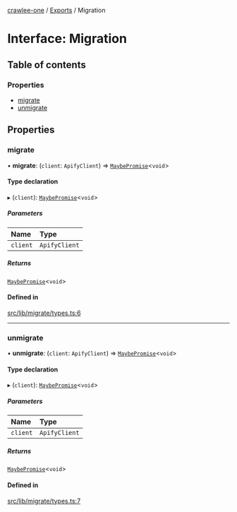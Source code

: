 [crawlee-one](../README.md) / [Exports](../modules.md) / Migration

# Interface: Migration

## Table of contents

### Properties

- [migrate](Migration.md#migrate)
- [unmigrate](Migration.md#unmigrate)

## Properties

### migrate

• **migrate**: (`client`: `ApifyClient`) => [`MaybePromise`](../modules.md#maybepromise)<`void`\>

#### Type declaration

▸ (`client`): [`MaybePromise`](../modules.md#maybepromise)<`void`\>

##### Parameters

| Name | Type |
| :------ | :------ |
| `client` | `ApifyClient` |

##### Returns

[`MaybePromise`](../modules.md#maybepromise)<`void`\>

#### Defined in

[src/lib/migrate/types.ts:6](https://github.com/JuroOravec/crawlee-one/blob/490b500/src/lib/migrate/types.ts#L6)

___

### unmigrate

• **unmigrate**: (`client`: `ApifyClient`) => [`MaybePromise`](../modules.md#maybepromise)<`void`\>

#### Type declaration

▸ (`client`): [`MaybePromise`](../modules.md#maybepromise)<`void`\>

##### Parameters

| Name | Type |
| :------ | :------ |
| `client` | `ApifyClient` |

##### Returns

[`MaybePromise`](../modules.md#maybepromise)<`void`\>

#### Defined in

[src/lib/migrate/types.ts:7](https://github.com/JuroOravec/crawlee-one/blob/490b500/src/lib/migrate/types.ts#L7)
